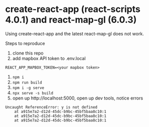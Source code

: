 # create-react-app (react-scripts 4.0.1) and react-map-gl (6.0.3)
Using create-react-app and the latest react-map-gl does not work.

Steps to reproduce
1. clone this repo
1. add mapbox API token to .env.local
```
REACT_APP_MAPBOX_TOKEN=<your mapbox token>
```
1. `npm i`
1. `npm run build`
1. `npm i -g serve`
1. `npx serve -s build`
1. open up http://localhost:5000, open up dev tools, notice errors

```
Uncaught ReferenceError: y is not defined
    at a915e7a2-d12d-45dc-b9bc-45bf5baa8c10:1
    at a915e7a2-d12d-45dc-b9bc-45bf5baa8c10:1
    at a915e7a2-d12d-45dc-b9bc-45bf5baa8c10:1
```

